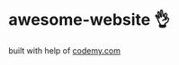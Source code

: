# awesome-website :ok_hand:                                                                                             
built with help of <a href="http://johnelder.com/">codemy.com</a>
